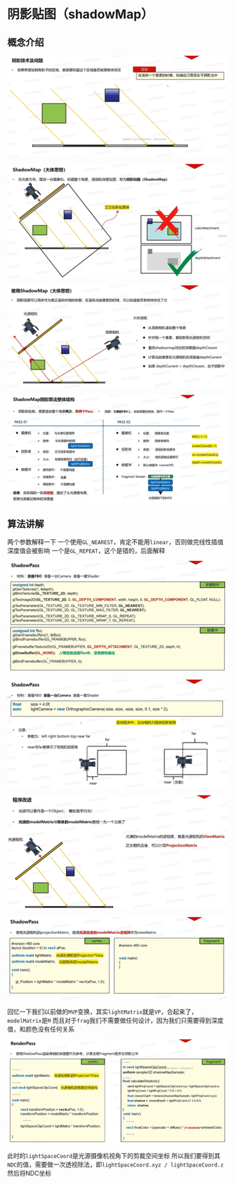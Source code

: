 # 阴影贴图（shadowMap）

## 概念介绍

![输入图片说明](/imgs/2025-02-24/Xystxk4pUs9EQxPo.png)

![输入图片说明](/imgs/2025-02-24/O5n74KyI0Xkk1SeU.png)

![输入图片说明](/imgs/2025-02-24/jClWSRHKAWXtbttH.png)

![输入图片说明](/imgs/2025-02-24/xkyqTo0dECcTTJ8m.png)

## 算法讲解
两个参数解释一下
一个使用`GL_NEAREST`，肯定不能用`linear`，否则做完线性插值深度值会被影响
一个是`GL_REPEAT`，这个是错的，后面解释 

![输入图片说明](/imgs/2025-02-24/NVmog7RYzyRRYTcS.png)

![输入图片说明](/imgs/2025-02-24/71JQFf6EZoalHGl6.png)

![输入图片说明](/imgs/2025-02-25/2tL6k9gy8fm1nN5F.png)

![输入图片说明](/imgs/2025-02-25/JnYMglXpd2wsmKfS.png)

回忆一下我们以前做的`MVP`变换，其实`lightMatrix`就是`VP`，合起来了，`modelMatrix`是`M`
而且对于`frag`我们不需要做任何设计，因为我们只需要得到深度值，和颜色没有任何关系

![输入图片说明](/imgs/2025-02-25/WCKxnJAEK1RJaMKa.png)

此时的`lightSpaceCoord`是光源摄像机视角下的剪裁空间坐标
所以我们要得到其`NDC`的值，需要做一次透视除法，即`lightSpaceCoord.xyz / lightSpaceCoord.z`
然后将NDC坐标
<!--stackedit_data:
eyJoaXN0b3J5IjpbOTQ0ODQ2MDExLDE2MTY1NTY5NzIsLTEwNz
c2NDgzNTAsMzI4ODUyNTQ1LC0xNDA5NDU5MCwtMzczMzg5NTg2
LC02Mzk4NzQyMTIsLTE3Mjg0ODk1NTYsLTEyNDkwMTM2NTQsLT
g2OTcyNDAwOV19
-->